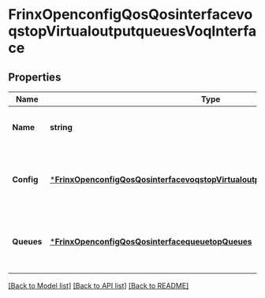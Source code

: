 # FrinxOpenconfigQosQosinterfacevoqstopVirtualoutputqueuesVoqInterface

## Properties
Name | Type | Description | Notes
------------ | ------------- | ------------- | -------------
**Name** | **string** | Optional[Name used to refer to the egress interface.] REF:Optional.empty | [optional] [default to null]
**Config** | [***FrinxOpenconfigQosQosinterfacevoqstopVirtualoutputqueuesVoqinterfaceConfig**](frinx.openconfig.qos.qosinterfacevoqstop.virtualoutputqueues.voqinterface.Config.md) | Optional[Configuration parameters relating to the interface for which the VOQs are instantiated.] REF:Optional.empty | [optional] [default to null]
**Queues** | [***FrinxOpenconfigQosQosinterfacequeuetopQueues**](frinx.openconfig.qos.qosinterfacequeuetop.Queues.md) | Optional[Surrounding container for a list of queues that are instantiated on an interface.] REF:Optional.empty | [optional] [default to null]

[[Back to Model list]](../README.md#documentation-for-models) [[Back to API list]](../README.md#documentation-for-api-endpoints) [[Back to README]](../README.md)


